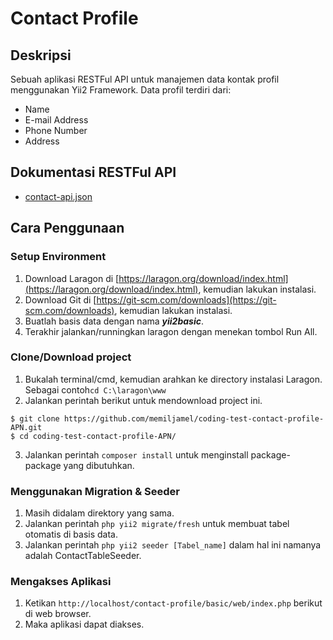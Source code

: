 # Contact Profile

## Deskripsi

Sebuah aplikasi RESTFul API untuk manajemen data kontak profil menggunakan Yii2 Framework. Data profil terdiri dari:

- Name
- E-mail Address
- Phone Number
- Address

## Dokumentasi RESTFul API

- [contact-api.json](basic/docs/contact-api.json)

## Cara Penggunaan

### Setup Environment

1. Download Laragon di [https://laragon.org/download/index.html](https://laragon.org/download/index.html), kemudian lakukan instalasi.
2. Download Git di [https://git-scm.com/downloads](https://git-scm.com/downloads), kemudian lakukan instalasi.
3. Buatlah basis data dengan nama _**yii2basic**_.
4. Terakhir jalankan/runningkan laragon dengan menekan tombol Run All.

### Clone/Download project

1. Bukalah terminal/cmd, kemudian arahkan ke directory instalasi Laragon. Sebagai contoh`cd C:\laragon\www`
2. Jalankan perintah berikut untuk mendownload project ini.

```
$ git clone https://github.com/memiljamel/coding-test-contact-profile-APN.git
$ cd coding-test-contact-profile-APN/
```

3. Jalankan perintah `composer install` untuk menginstall package-package yang dibutuhkan.

### Menggunakan Migration & Seeder

1. Masih didalam direktory yang sama.
2. Jalankan perintah `php yii2 migrate/fresh` untuk membuat tabel otomatis di basis data.
3. Jalankan perintah `php yii2 seeder [Tabel_name]` dalam hal ini namanya adalah ContactTableSeeder.

### Mengakses Aplikasi

1. Ketikan `http://localhost/contact-profile/basic/web/index.php` berikut di web browser.
2. Maka aplikasi dapat diakses.

